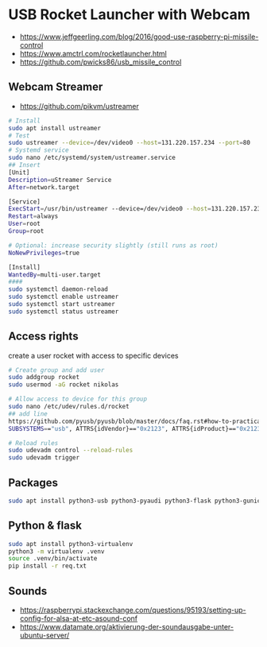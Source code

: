 # USB Rocket Launcher with Webcam

- https://www.jeffgeerling.com/blog/2016/good-use-raspberry-pi-missile-control
- https://www.amctrl.com/rocketlauncher.html
- https://github.com/pwicks86/usb_missile_control
 
## Webcam Streamer

- https://github.com/pikvm/ustreamer

```bash
# Install
sudo apt install ustreamer
# Test
sudo ustreamer --device=/dev/video0 --host=131.220.157.234 --port=80
# Systemd service
sudo nano /etc/systemd/system/ustreamer.service
## Insert
[Unit]
Description=uStreamer Service
After=network.target

[Service]
ExecStart=/usr/bin/ustreamer --device=/dev/video0 --host=131.220.157.234 --port=80
Restart=always
User=root
Group=root

# Optional: increase security slightly (still runs as root)
NoNewPrivileges=true

[Install]
WantedBy=multi-user.target
####
sudo systemctl daemon-reload
sudo systemctl enable ustreamer
sudo systemctl start ustreamer
sudo systemctl status ustreamer
```
## Access rights
create a user rocket with access to specific devices

```bash
# Create group and add user
sudo addgroup rocket
sudo usermod -aG rocket nikolas

# Allow access to device for this group
sudo nano /etc/udev/rules.d/rocket
## add line
https://github.com/pyusb/pyusb/blob/master/docs/faq.rst#how-to-practically-deal-with-permission-issues-on-linux
SUBSYSTEMS=="usb", ATTRS{idVendor}=="0x2123", ATTRS{idProduct}=="0x2123", GROUP="rocket", MODE="0660"

# Reload rules
sudo udevadm control --reload-rules
sudo udevadm trigger

```

## Packages

```bash
sudo apt install python3-usb python3-pyaudi python3-flask python3-gunicorn pipx

```

## Python & flask

```bash
sudo apt install python3-virtualenv
python3 -m virtualenv .venv
source .venv/bin/activate
pip install -r req.txt
```


## Sounds


- https://raspberrypi.stackexchange.com/questions/95193/setting-up-config-for-alsa-at-etc-asound-conf
- https://www.datamate.org/aktivierung-der-soundausgabe-unter-ubuntu-server/
